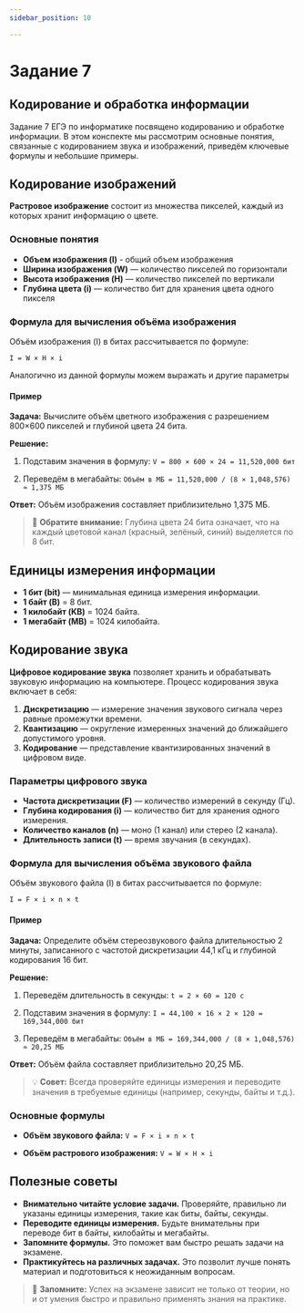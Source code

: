 ```yaml
---
sidebar_position: 10

---
```



# Задание 7


## Кодирование и обработка информации

Задание 7 ЕГЭ по информатике посвящено кодированию и обработке информации. В этом конспекте мы рассмотрим основные понятия, связанные с кодированием звука и изображений, приведём ключевые формулы и небольшие примеры.


## Кодирование изображений

**Растровое изображение** состоит из множества пикселей, каждый из которых хранит информацию о цвете.

### Основные понятия
- **Объем изображения (I)** - общий объем изображения 
- **Ширина изображения (W)** — количество пикселей по горизонтали 
- **Высота изображения (H)** — количество пикселей по вертикали 
- **Глубина цвета (i)** — количество бит для хранения цвета одного пикселя 

### Формула для вычисления объёма изображения

Объём изображения (I) в битах рассчитывается по формуле:

`I = W × H × i`

Аналогично из данной формулы можем выражать и другие параметры

#### Пример

**Задача:** Вычислите объём цветного изображения с разрешением 800×600 пикселей и глубиной цвета 24 бита.

**Решение:**

1. Подставим значения в формулу:
   `V = 800 × 600 × 24 = 11,520,000 бит`

2. Переведём в мегабайты:
   `Объём в МБ = 11,520,000 / (8 × 1,048,576) ≈ 1,375 МБ`

**Ответ:** Объём изображения составляет приблизительно 1,375 МБ.

> 🔎 **Обратите внимание:** Глубина цвета 24 бита означает, что на каждый цветовой канал (красный, зелёный, синий) выделяется по 8 бит.

## Единицы измерения информации

- **1 бит (bit)** — минимальная единица измерения информации.
- **1 байт (B)** = 8 бит.
- **1 килобайт (KB)** = 1024 байта.
- **1 мегабайт (MB)** = 1024 килобайта.

## Кодирование звука

**Цифровое кодирование звука** позволяет хранить и обрабатывать звуковую информацию на компьютере. Процесс кодирования звука включает в себя:

1. **Дискретизацию** — измерение значения звукового сигнала через равные промежутки времени.
2. **Квантизацию** — округление измеренных значений до ближайшего допустимого уровня.
3. **Кодирование** — представление квантизированных значений в цифровом виде.

### Параметры цифрового звука

- **Частота дискретизации (F)** — количество измерений в секунду (Гц).
- **Глубина кодирования (i)** — количество бит для хранения одного измерения.
- **Количество каналов (n)** — моно (1 канал) или стерео (2 канала).
- **Длительность записи (t)** — время звучания (в секундах).

### Формула для вычисления объёма звукового файла

Объём звукового файла (I) в битах рассчитывается по формуле:

`I = F × i × n × t`

#### Пример

**Задача:** Определите объём стереозвукового файла длительностью 2 минуты, записанного с частотой дискретизации 44,1 кГц и глубиной кодирования 16 бит.

**Решение:**

1. Переведём длительность в секунды:
   `t = 2 × 60 = 120 с`

2. Подставим значения в формулу:
   `I = 44,100 × 16 × 2 × 120 = 169,344,000 бит`

3. Переведём в мегабайты:
   `Объём в МБ = 169,344,000 / (8 × 1,048,576) ≈ 20,25 МБ`

**Ответ:** Объём файла составляет приблизительно 20,25 МБ.

> 💡 **Совет:** Всегда проверяйте единицы измерения и переводите значения в требуемые единицы (например, секунды, байты и т.д.).


### Основные формулы

- **Объём звукового файла:**
  `V = F × i × n × t`

- **Объём растрового изображения:**
  `V = W × H × i`



## Полезные советы

- **Внимательно читайте условие задачи.** Проверяйте, правильно ли указаны единицы измерения, такие как биты, байты, секунды.
- **Переводите единицы измерения.** Будьте внимательны при переводе бит в байты, килобайты и мегабайты.
- **Запомните формулы.** Это поможет вам быстро решать задачи на экзамене.
- **Практикуйтесь на различных задачах.** Это позволит лучше понять материал и подготовиться к неожиданным вопросам.

> 🎯 **Запомните:** Успех на экзамене зависит не только от теории, но и от умения быстро и правильно применять знания на практике.


